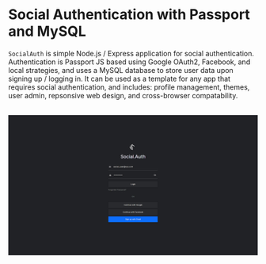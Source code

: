 # Social Authentication with Passport and MySQL

`SocialAuth` is simple Node.js / Express application for social authentication. Authentication is Passport JS based using Google OAuth2, Facebook, and local strategies, and uses a MySQL database to store user data upon signing up / logging in. It can be used as a template for any app that requires social authentication, and includes: profile management, themes, user admin, repsonsive web design, and cross-browser compatability.<br><br>

![SocialAuth Demo](public/img/social-auth-demo.jpg)
